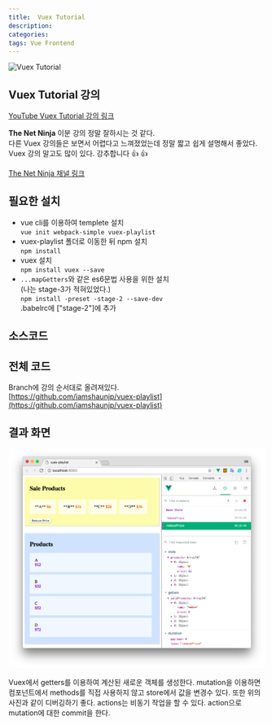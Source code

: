 ```yaml
---
title:  Vuex Tutorial
description: 
categories: 
tags: Vue Frontend
---
```


![Vuex Tutorial](https://i.ytimg.com/vi/BGAu__J4xoc/maxresdefault.jpg)

## Vuex Tutorial 강의

[YouTube Vuex Tutorial 강의 링크](https://www.youtube.com/watch?v=BGAu__J4xoc)  

**The Net Ninja** 이분 강의 정말 잘하시는 것 같다.  
다른 Vuex 강의들은 보면서 어렵다고 느껴졌었는데 정말 짧고 쉽게 설명해서 좋았다. Vuex 강의 말고도 많이 있다. 강추합니다 👍 👍

[The Net Ninja 채널 링크](https://www.youtube.com/channel/UCW5YeuERMmlnqo4oq8vwUpg)

## 필요한 설치

* vue cli를 이용하여 templete 설치  
  `vue init webpack-simple vuex-playlist`
* vuex-playlist 폴더로 이동한 뒤 npm 설치  
  `npm install`
* vuex 설치  
  `npm install vuex --save`
* `...mapGetters`와 같은 es6문법 사용을 위한 설치  
  (나는 stage-3가 적혀있었다.)  
  `npm install -preset -stage-2 --save-dev`  
  .babelrc에 ["stage-2"]에 추가

## 소스코드

<script src="https://gist.github.com/groovypark/0897c8b35f8b7e191b9266418263526d.js"></script>

## 전체 코드

Branch에 강의 순서대로 올려져있다.  
[https://github.com/iamshaunjp/vuex-playlist](https://github.com/iamshaunjp/vuex-playlist)

## 결과 화면

![vuex tutorial result screen](/assets/images/vuex-tutorial.png)

Vuex에서 getters를 이용하여 계산된 새로운 객체를 생성한다. mutation을 이용하면 컴포넌트에서 methods를 직접 사용하지 않고 store에서 값을 변경수 있다. 또한 위의 사진과 같이 디버깅하기 좋다. actions는 비동기 작업을 할 수 있다. action으로 mutation에 대한 commit을 한다.